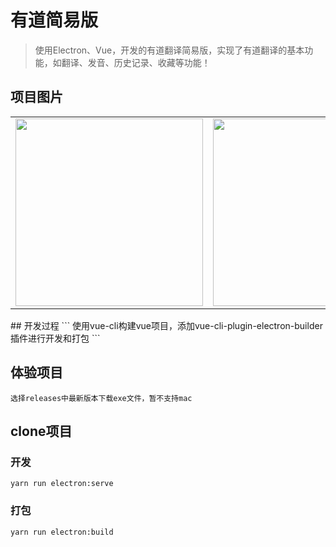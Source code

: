 # 有道简易版
> 使用Electron、Vue，开发的有道翻译简易版，实现了有道翻译的基本功能，如翻译、发音、历史记录、收藏等功能！

## 项目图片

<table>
      <tbody>
        <tr>
          <td align="center" valign="middle">
              <img width="300" src="https://doc.lihuiwang.net/img/index.png">
          </td>
          <td align="center" valign="middle">
              <img width="300" src="https://doc.lihuiwang.net/img/log.png">
          </td>
            <td align="center" valign="middle">
              <img width="300" src="https://doc.lihuiwang.net/img/sc.png">
          </td>
        </tr>
      </tbody>
</table>
## 开发过程
```
使用vue-cli构建vue项目，添加vue-cli-plugin-electron-builder插件进行开发和打包
```

## 体验项目
```
选择releases中最新版本下载exe文件，暂不支持mac
```

## clone项目

### 开发

```
yarn run electron:serve
```
### 打包

```
yarn run electron:build
```
